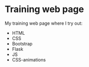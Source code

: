 # Training web page

My training web page where I try out:  
- HTML  
- CSS
- Bootstrap
- Flask  
- JS  
- CSS-animations
